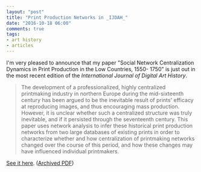 ```yaml
---
layout: "post"
title: "Print Production Networks in _IJDAH_"
date: "2016-10-18 06:00"
comments: true
tags:
- art history
- articles
---
```


I'm very pleased to announce that my paper "Social Network Centralization Dynamics in Print Production in the Low Countries, 1550- 1750" is just out in the most recent edition of the _International Journal of Digital Art History_.

>The development of a professionalized, highly centralized printmaking industry in northern Europe during the mid-sixteenth century has been argued to be the inevitable result of prints' efficacy at reproducing images, and thus encouraging mass production. However, it is unclear whether such a centralized structure was truly inevitable, and if it persisted through the seventeenth century. This paper uses network analysis to infer these historical print production networks from two large databases of existing prints in order to characterize whether and how centralization of printmaking networks changed over the course of this period, and how these changes may have influenced individual printmakers.

[See it here](http://dx.doi.org/10.11588/dah.2016.2.25337). ([Archived PDF](/assets/docs/Lincoln%20-%202016%20-%20Social%20Network%20Centralization%20Dynamics%20in%20Print.pdf))
